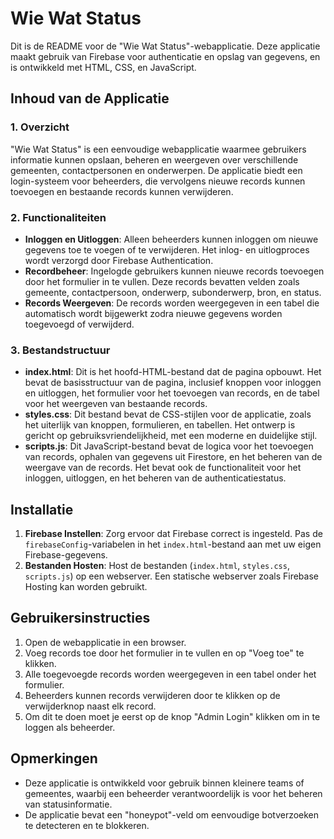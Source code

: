 # Wie Wat Status

Dit is de README voor de "Wie Wat Status"-webapplicatie. Deze applicatie maakt gebruik van Firebase voor authenticatie en opslag van gegevens, en is ontwikkeld met HTML, CSS, en JavaScript.

## Inhoud van de Applicatie

### 1. Overzicht

"Wie Wat Status" is een eenvoudige webapplicatie waarmee gebruikers informatie kunnen opslaan, beheren en weergeven over verschillende gemeenten, contactpersonen en onderwerpen. De applicatie biedt een login-systeem voor beheerders, die vervolgens nieuwe records kunnen toevoegen en bestaande records kunnen verwijderen.

### 2. Functionaliteiten

- **Inloggen en Uitloggen**: Alleen beheerders kunnen inloggen om nieuwe gegevens toe te voegen of te verwijderen. Het inlog- en uitlogproces wordt verzorgd door Firebase Authentication.
- **Recordbeheer**: Ingelogde gebruikers kunnen nieuwe records toevoegen door het formulier in te vullen. Deze records bevatten velden zoals gemeente, contactpersoon, onderwerp, subonderwerp, bron, en status.
- **Records Weergeven**: De records worden weergegeven in een tabel die automatisch wordt bijgewerkt zodra nieuwe gegevens worden toegevoegd of verwijderd.

### 3. Bestandstructuur

- **index.html**: Dit is het hoofd-HTML-bestand dat de pagina opbouwt. Het bevat de basisstructuur van de pagina, inclusief knoppen voor inloggen en uitloggen, het formulier voor het toevoegen van records, en de tabel voor het weergeven van bestaande records.
- **styles.css**: Dit bestand bevat de CSS-stijlen voor de applicatie, zoals het uiterlijk van knoppen, formulieren, en tabellen. Het ontwerp is gericht op gebruiksvriendelijkheid, met een moderne en duidelijke stijl.
- **scripts.js**: Dit JavaScript-bestand bevat de logica voor het toevoegen van records, ophalen van gegevens uit Firestore, en het beheren van de weergave van de records. Het bevat ook de functionaliteit voor het inloggen, uitloggen, en het beheren van de authenticatiestatus.

## Installatie

1. **Firebase Instellen**: Zorg ervoor dat Firebase correct is ingesteld. Pas de `firebaseConfig`-variabelen in het `index.html`-bestand aan met uw eigen Firebase-gegevens.
2. **Bestanden Hosten**: Host de bestanden (`index.html`, `styles.css`, `scripts.js`) op een webserver. Een statische webserver zoals Firebase Hosting kan worden gebruikt.

## Gebruikersinstructies

1. Open de webapplicatie in een browser.
2. Voeg records toe door het formulier in te vullen en op "Voeg toe" te klikken.
3. Alle toegevoegde records worden weergegeven in een tabel onder het formulier.
4. Beheerders kunnen records verwijderen door te klikken op de verwijderknop naast elk record.
5. Om dit te doen moet je eerst op de knop "Admin Login" klikken om in te loggen als beheerder.

## Opmerkingen

- Deze applicatie is ontwikkeld voor gebruik binnen kleinere teams of gemeentes, waarbij een beheerder verantwoordelijk is voor het beheren van statusinformatie.
- De applicatie bevat een "honeypot"-veld om eenvoudige botverzoeken te detecteren en te blokkeren.


